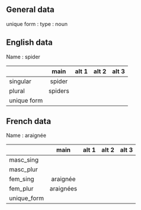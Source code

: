 ## General data

unique form :
type : noun

## English data

Name : spider

|             |  main   | alt 1 | alt 2 | alt 3 |
| :---------- | :-----: | :---: | :---: | ----- |
| singular    | spider  |       |       |       |
| plural      | spiders |       |       |       |
| unique form |         |       |       |       |

## French data

Name : araignée

|             |   main    | alt 1 | alt 2 | alt 3 |
| :---------- | :-------: | :---: | :---: | :---: |
| masc_sing   |           |       |       |       |
| masc_plur   |           |       |       |       |
| fem_sing    | araignée  |       |       |       |
| fem_plur    | araignées |       |       |       |
| unique_form |           |       |       |       |


